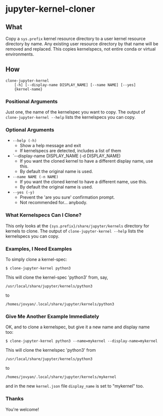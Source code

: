 # jupyter-kernel-cloner

## What

Copy a `sys.prefix` kernel resource directory to a user kernel resource
directory by name.
Any existing user resource directory by that name will be removed and replaced.
This copies kernelspecs, not entire conda or virtual environments.

## How

    clone-jupyter-kernel
        [-h] [--display-name DISPLAY_NAME] [--name NAME] [--yes]
        {kernel-name}

### Positional Arguments

Just one, the name of the kernelspec you want to copy.
The output of `clone-jupyter-kernel --help` lists the kernelspecs you can copy.

### Optional Arguments

* `--help (-h)` 
    * Show a help message and exit
    * If kernelspecs are detected, includes a list of them
* `--display-name DISPLAY_NAME (-d DISPLAY_NAME)
    * If you want the cloned kernel to have a different display name, use this.
    * By default the original name is used.
* `--name NAME (-n NAME)`
    * If you want the cloned kernel to have a different name, use this.
    * By default the original name is used.
* `--yes (-y)`
    * Prevent the 'are you sure' confirmation prompt.
    * Not recommended for... anybody.

### What Kernelspecs Can I Clone?

This only looks at the `{sys.prefix}/share/jupyter/kernels` directory for
kernels to clone.
The output of `clone-jupyter-kernel --help` lists the kernelspecs you can copy.

### Examples, I Need Examples

To simply clone a kernel-spec:

    $ clone-jupyter-kernel python3

This will clone the kernel-spec 'python3' from, say,

    /usr/local/share/jupyter/kernels/python3

to

    /homes/jovyan/.local/share/jupyter/kernels/python3

### Give Me Another Example Immediately

OK, and to clone a kernelspec, but give it a new name and display name too:

    $ clone-jupyter-kernel python3 --name=mykernel --display-name=mykernel

This will clone the kernelspec 'python3' from

    /usr/local/share/jupyter/kernels/python3

to

    /homes/jovyan/.local/share/jupyter/kernels/mykernel

and in the new `kernel.json` file `display_name` is set to "mykernel" too.

### Thanks

You're welcome!
